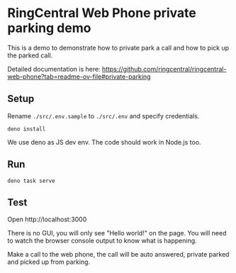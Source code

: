 # RingCentral Web Phone private parking demo

This is a demo to demonstrate how to private park a call and how to pick up the
parked call.

Detailed documentation is here:
https://github.com/ringcentral/ringcentral-web-phone?tab=readme-ov-file#private-parking

## Setup

Rename `./src/.env.sample` to `./src/.env` and specify credentials.

```
deno install
```

We use deno as JS dev env. The code should work in Node.js too.

## Run

```
deno task serve
```

## Test

Open http://localhost:3000

There is no GUI, you will only see "Hello world!" on the page. You will need to
watch the browser console output to know what is happening.

Make a call to the web phone, the call will be auto answered, private parked and
picked up from parking.

